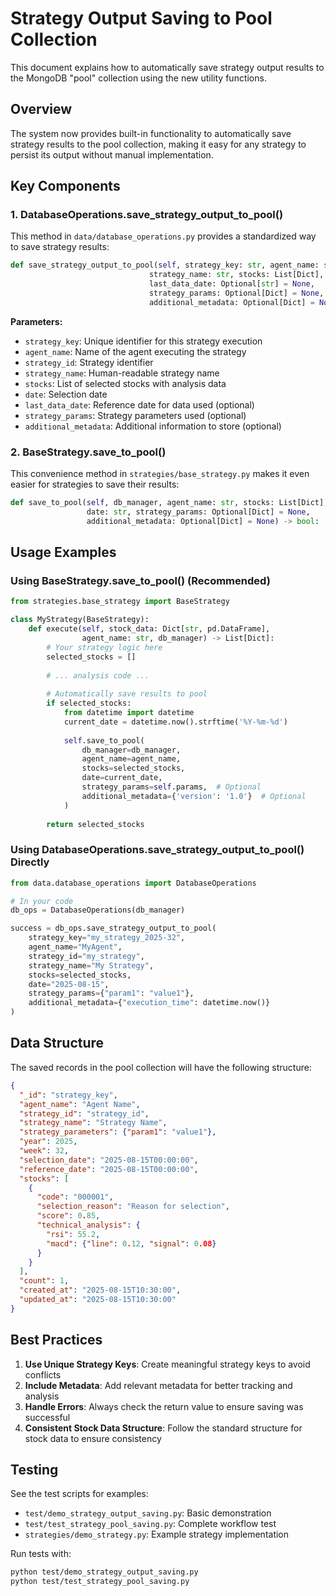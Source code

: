 # Strategy Output Saving to Pool Collection

This document explains how to automatically save strategy output results to the MongoDB "pool" collection using the new utility functions.

## Overview

The system now provides built-in functionality to automatically save strategy results to the pool collection, making it easy for any strategy to persist its output without manual implementation.

## Key Components

### 1. DatabaseOperations.save_strategy_output_to_pool()

This method in `data/database_operations.py` provides a standardized way to save strategy results:

```python
def save_strategy_output_to_pool(self, strategy_key: str, agent_name: str, strategy_id: str,
                               strategy_name: str, stocks: List[Dict], date: str,
                               last_data_date: Optional[str] = None,
                               strategy_params: Optional[Dict] = None,
                               additional_metadata: Optional[Dict] = None) -> bool:
```

**Parameters:**
- `strategy_key`: Unique identifier for this strategy execution
- `agent_name`: Name of the agent executing the strategy
- `strategy_id`: Strategy identifier
- `strategy_name`: Human-readable strategy name
- `stocks`: List of selected stocks with analysis data
- `date`: Selection date
- `last_data_date`: Reference date for data used (optional)
- `strategy_params`: Strategy parameters used (optional)
- `additional_metadata`: Additional information to store (optional)

### 2. BaseStrategy.save_to_pool()

This convenience method in `strategies/base_strategy.py` makes it even easier for strategies to save their results:

```python
def save_to_pool(self, db_manager, agent_name: str, stocks: List[Dict], 
                 date: str, strategy_params: Optional[Dict] = None,
                 additional_metadata: Optional[Dict] = None) -> bool:
```

## Usage Examples

### Using BaseStrategy.save_to_pool() (Recommended)

```python
from strategies.base_strategy import BaseStrategy

class MyStrategy(BaseStrategy):
    def execute(self, stock_data: Dict[str, pd.DataFrame], 
                agent_name: str, db_manager) -> List[Dict]:
        # Your strategy logic here
        selected_stocks = []
        
        # ... analysis code ...
        
        # Automatically save results to pool
        if selected_stocks:
            from datetime import datetime
            current_date = datetime.now().strftime('%Y-%m-%d')
            
            self.save_to_pool(
                db_manager=db_manager,
                agent_name=agent_name,
                stocks=selected_stocks,
                date=current_date,
                strategy_params=self.params,  # Optional
                additional_metadata={'version': '1.0'}  # Optional
            )
        
        return selected_stocks
```

### Using DatabaseOperations.save_strategy_output_to_pool() Directly

```python
from data.database_operations import DatabaseOperations

# In your code
db_ops = DatabaseOperations(db_manager)

success = db_ops.save_strategy_output_to_pool(
    strategy_key="my_strategy_2025-32",
    agent_name="MyAgent",
    strategy_id="my_strategy",
    strategy_name="My Strategy",
    stocks=selected_stocks,
    date="2025-08-15",
    strategy_params={"param1": "value1"},
    additional_metadata={"execution_time": datetime.now()}
)
```

## Data Structure

The saved records in the pool collection will have the following structure:

```json
{
  "_id": "strategy_key",
  "agent_name": "Agent Name",
  "strategy_id": "strategy_id",
  "strategy_name": "Strategy Name",
  "strategy_parameters": {"param1": "value1"},
  "year": 2025,
  "week": 32,
  "selection_date": "2025-08-15T00:00:00",
  "reference_date": "2025-08-15T00:00:00",
  "stocks": [
    {
      "code": "000001",
      "selection_reason": "Reason for selection",
      "score": 0.85,
      "technical_analysis": {
        "rsi": 55.2,
        "macd": {"line": 0.12, "signal": 0.08}
      }
    }
  ],
  "count": 1,
  "created_at": "2025-08-15T10:30:00",
  "updated_at": "2025-08-15T10:30:00"
}
```

## Best Practices

1. **Use Unique Strategy Keys**: Create meaningful strategy keys to avoid conflicts
2. **Include Metadata**: Add relevant metadata for better tracking and analysis
3. **Handle Errors**: Always check the return value to ensure saving was successful
4. **Consistent Stock Data Structure**: Follow the standard structure for stock data to ensure consistency

## Testing

See the test scripts for examples:
- `test/demo_strategy_output_saving.py`: Basic demonstration
- `test/test_strategy_pool_saving.py`: Complete workflow test
- `strategies/demo_strategy.py`: Example strategy implementation

Run tests with:
```bash
python test/demo_strategy_output_saving.py
python test/test_strategy_pool_saving.py
```

